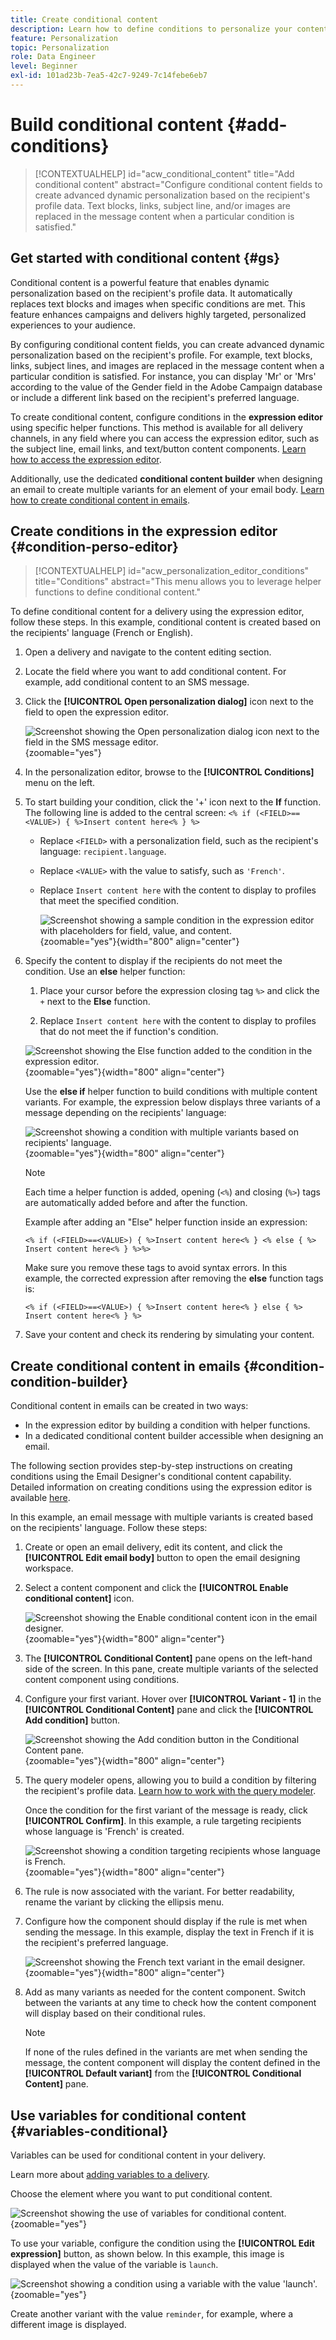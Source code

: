 ```yaml
---
title: Create conditional content
description: Learn how to define conditions to personalize your content in Adobe Campaign Web
feature: Personalization
topic: Personalization
role: Data Engineer
level: Beginner
exl-id: 101ad23b-7ea5-42c7-9249-7c14febe6eb7
---
```

# Build conditional content {#add-conditions}

>[!CONTEXTUALHELP]
>id="acw_conditional_content"
>title="Add conditional content"
>abstract="Configure conditional content fields to create advanced dynamic personalization based on the recipient's profile data. Text blocks, links, subject line, and/or images are replaced in the message content when a particular condition is satisfied."

## Get started with conditional content {#gs}

Conditional content is a powerful feature that enables dynamic personalization based on the recipient's profile data. It automatically replaces text blocks and images when specific conditions are met. This feature enhances campaigns and delivers highly targeted, personalized experiences to your audience.

By configuring conditional content fields, you can create advanced dynamic personalization based on the recipient's profile. For example, text blocks, links, subject lines, and images are replaced in the message content when a particular condition is satisfied. For instance, you can display 'Mr' or 'Mrs' according to the value of the Gender field in the Adobe Campaign database or include a different link based on the recipient's preferred language.

To create conditional content, configure conditions in the **expression editor** using specific helper functions. This method is available for all delivery channels, in any field where you can access the expression editor, such as the subject line, email links, and text/button content components. [Learn how to access the expression editor](gs-personalization.md#access).

Additionally, use the dedicated **conditional content builder** when designing an email to create multiple variants for an element of your email body. [Learn how to create conditional content in emails](#condition-condition-builder).

## Create conditions in the expression editor {#condition-perso-editor}

>[!CONTEXTUALHELP]
>id="acw_personalization_editor_conditions"
>title="Conditions"
>abstract="This menu allows you to leverage helper functions to define conditional content."

To define conditional content for a delivery using the expression editor, follow these steps. In this example, conditional content is created based on the recipients' language (French or English).

1. Open a delivery and navigate to the content editing section.

1. Locate the field where you want to add conditional content. For example, add conditional content to an SMS message.

1. Click the **[!UICONTROL Open personalization dialog]** icon next to the field to open the expression editor.

    ![Screenshot showing the Open personalization dialog icon next to the field in the SMS message editor.](assets/open-perso-editor-sms.png){zoomable="yes"}

1. In the personalization editor, browse to the **[!UICONTROL Conditions]** menu on the left.

1. To start building your condition, click the '+' icon next to the **If** function. The following line is added to the central screen: `<% if (<FIELD>==<VALUE>) { %>Insert content here<% } %>`

    * Replace `<FIELD>` with a personalization field, such as the recipient's language: `recipient.language`.
    * Replace `<VALUE>` with the value to satisfy, such as `'French'`.
    * Replace `Insert content here` with the content to display to profiles that meet the specified condition.

        ![Screenshot showing a sample condition in the expression editor with placeholders for field, value, and content.](assets/condition-sample1.png){zoomable="yes"}{width="800" align="center"}

1. Specify the content to display if the recipients do not meet the condition. Use an **else** helper function:

    1. Place your cursor before the expression closing tag `%>` and click the `+` next to the **Else** function.

    1. Replace `Insert content here` with the content to display to profiles that do not meet the if function's condition.

    ![Screenshot showing the Else function added to the condition in the expression editor.](assets/condition-sample2.png){zoomable="yes"}{width="800" align="center"}

    Use the **else if** helper function to build conditions with multiple content variants. For example, the expression below displays three variants of a message depending on the recipients' language:

    ![Screenshot showing a condition with multiple variants based on recipients' language.](assets/condition-sample3.png){zoomable="yes"}{width="800" align="center"}

    >[!NOTE]
    >
    >Each time a helper function is added, opening (`<%`) and closing (`%>`) tags are automatically added before and after the function.
    >
    >Example after adding an "Else" helper function inside an expression:
    >
    >`<% if (<FIELD>==<VALUE>) { %>Insert content here<% } <% else { %> Insert content here<% } %>%>`
    >
    >Make sure you remove these tags to avoid syntax errors. In this example, the corrected expression after removing the **else** function tags is:
    >
    >`<% if (<FIELD>==<VALUE>) { %>Insert content here<% } else { %> Insert content here<% } %>`

1. Save your content and check its rendering by simulating your content.

## Create conditional content in emails {#condition-condition-builder}

Conditional content in emails can be created in two ways:
* In the expression editor by building a condition with helper functions.
* In a dedicated conditional content builder accessible when designing an email.

The following section provides step-by-step instructions on creating conditions using the Email Designer's conditional content capability. Detailed information on creating conditions using the expression editor is available [here](#condition-perso-editor).

In this example, an email message with multiple variants is created based on the recipients' language. Follow these steps:

1. Create or open an email delivery, edit its content, and click the **[!UICONTROL Edit email body]** button to open the email designing workspace.

1. Select a content component and click the **[!UICONTROL Enable conditional content]** icon.

    ![Screenshot showing the Enable conditional content icon in the email designer.](assets/condition-email-enable.png){zoomable="yes"}{width="800" align="center"}

1. The **[!UICONTROL Conditional Content]** pane opens on the left-hand side of the screen. In this pane, create multiple variants of the selected content component using conditions.

1. Configure your first variant. Hover over **[!UICONTROL Variant - 1]** in the **[!UICONTROL Conditional Content]** pane and click the **[!UICONTROL Add condition]** button.

    ![Screenshot showing the Add condition button in the Conditional Content pane.](assets/condition-add-condition.png){zoomable="yes"}{width="800" align="center"}

1. The query modeler opens, allowing you to build a condition by filtering the recipient's profile data. [Learn how to work with the query modeler](../query/query-modeler-overview.md).

    Once the condition for the first variant of the message is ready, click **[!UICONTROL Confirm]**. In this example, a rule targeting recipients whose language is 'French' is created.

    ![Screenshot showing a condition targeting recipients whose language is French.](assets/condition-example.png){zoomable="yes"}{width="800" align="center"}

1. The rule is now associated with the variant. For better readability, rename the variant by clicking the ellipsis menu.

1. Configure how the component should display if the rule is met when sending the message. In this example, display the text in French if it is the recipient's preferred language.

    ![Screenshot showing the French text variant in the email designer.](assets/condition-email-variant1.png){zoomable="yes"}{width="800" align="center"}

1. Add as many variants as needed for the content component. Switch between the variants at any time to check how the content component will display based on their conditional rules.

    >[!NOTE]
    >If none of the rules defined in the variants are met when sending the message, the content component will display the content defined in the **[!UICONTROL Default variant]** from the **[!UICONTROL Conditional Content]** pane.

## Use variables for conditional content {#variables-conditional}

Variables can be used for conditional content in your delivery.

Learn more about [adding variables to a delivery](../advanced-settings/delivery-settings.md#variables-delivery).

Choose the element where you want to put conditional content.

![Screenshot showing the use of variables for conditional content.](assets/variables-conditional.png){zoomable="yes"}

To use your variable, configure the condition using the **[!UICONTROL Edit expression]** button, as shown below. In this example, this image is displayed when the value of the variable is `launch`.

![Screenshot showing a condition using a variable with the value 'launch'.](assets/variables-condition.png){zoomable="yes"}

Create another variant with the value `reminder`, for example, where a different image is displayed.